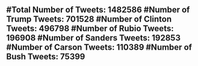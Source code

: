 #Total Number of Tweets: 1482586 
#Number of Trump Tweets: 701528
#Number of Clinton Tweets: 496798
#Number of Rubio Tweets: 196908
#Number of Sanders Tweets: 192853
#Number of Carson Tweets: 110389
#Number of Bush Tweets: 75399
---

